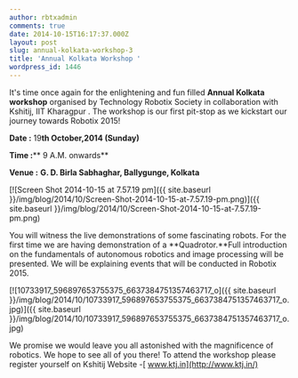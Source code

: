 ```yaml
---
author: rbtxadmin
comments: true
date: 2014-10-15T16:17:37.000Z
layout: post
slug: annual-kolkata-workshop-3
title: 'Annual Kolkata Workshop '
wordpress_id: 1446
---
```


It's time once again for the enlightening and fun filled  **Annual Kolkata workshop** organised  by Technology Robotix Society in collaboration with Kshitij, IIT Kharagpur . The  workshop is our first pit-stop as we kickstart our journey towards Robotix 2015!

**Date :** 19**th October,2014 (Sunday)**

**Time :**** 9 A.M. onwards**

**Venue :** **G. D. Birla Sabhaghar, Ballygunge, Kolkata**

[![Screen Shot 2014-10-15 at 7.57.19 pm]({{ site.baseurl }}/img/blog/2014/10/Screen-Shot-2014-10-15-at-7.57.19-pm.png)]({{ site.baseurl }}/img/blog/2014/10/Screen-Shot-2014-10-15-at-7.57.19-pm.png)

You will witness the live demonstrations of some fascinating robots. For the first time we are having demonstration of a **Quadrotor.**Full introduction on the fundamentals of autonomous robotics and image processing will be presented. We will be explaining events that will be conducted in Robotix 2015.

[![10733917_596897653755375_6637384751357463717_o]({{ site.baseurl }}/img/blog/2014/10/10733917_596897653755375_6637384751357463717_o.jpg)]({{ site.baseurl }}/img/blog/2014/10/10733917_596897653755375_6637384751357463717_o.jpg)

We promise we would leave you all astonished with the magnificence of robotics. We hope to see all of you there! To attend the workshop please register yourself on Kshitij Website -[ www.ktj.in](http://www.ktj.in/)
